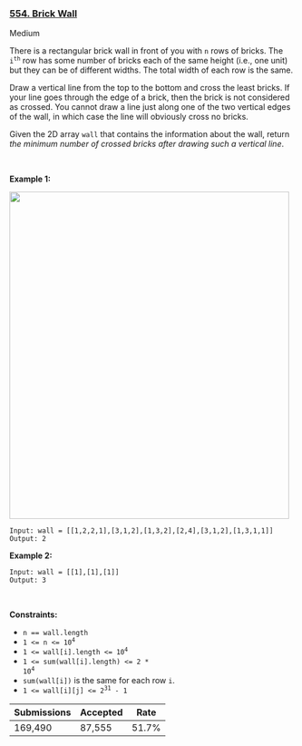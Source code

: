### [554. Brick Wall](https://leetcode.com/problems/brick-wall/)

Medium

There is a rectangular brick wall in front of you with `` n `` rows of bricks. The <code>i<sup>th</sup></code> row has some number of bricks each of the same height (i.e., one unit) but they can be of different widths. The total width of each row is the same.

Draw a vertical line from the top to the bottom and cross the least bricks. If your line goes through the edge of a brick, then the brick is not considered as crossed. You cannot draw a line just along one of the two vertical edges of the wall, in which case the line will obviously cross no bricks.

Given the 2D array `` wall `` that contains the information about the wall, return _the minimum number of crossed bricks after drawing such a vertical line_.

 

__Example 1:__

<img alt="" src="https://assets.leetcode.com/uploads/2021/04/24/cutwall-grid.jpg" style="width: 493px; height: 577px;"/>

```
Input: wall = [[1,2,2,1],[3,1,2],[1,3,2],[2,4],[3,1,2],[1,3,1,1]]
Output: 2
```

__Example 2:__

```
Input: wall = [[1],[1],[1]]
Output: 3
```

 

__Constraints:__

*   `` n == wall.length ``
*   <code>1 <= n <= 10<sup>4</sup></code>
*   <code>1 <= wall[i].length <= 10<sup>4</sup></code>
*   <code>1 <= sum(wall[i].length) <= 2 * 10<sup>4</sup></code>
*   `` sum(wall[i]) `` is the same for each row `` i ``.
*   <code>1 <= wall[i][j] <= 2<sup>31</sup> - 1</code>

| Submissions    | Accepted     | Rate   |
| -------------- | ------------ | ------ |
| 169,490 | 87,555 | 51.7% |